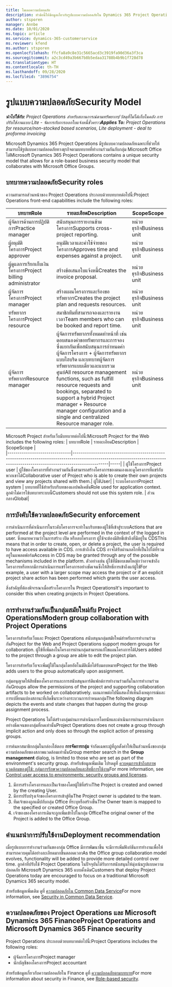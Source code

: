 ```yaml
---
title: โมเดลความปลอดภัย
description: หัวข้อนี้ให้ข้อมูลเกี่ยวกับรูปแบบความปลอดภัยใน Dynamics 365 Project Operations
author: stsporen
manager: Annbe
ms.date: 10/01/2020
ms.topic: article
ms.service: dynamics-365-customerservice
ms.reviewer: kfend
ms.author: stsporen
ms.openlocfilehash: ffcfa8a9c8e31c5665acd3c3919fa90d36a3f3ca
ms.sourcegitcommit: a2c3cd49a3b667b8b5edaa31788b4b9b1f728d78
ms.translationtype: HT
ms.contentlocale: th-TH
ms.lasthandoff: 09/28/2020
ms.locfileid: "3896754"
---
```

# <a name="security-model"></a><span data-ttu-id="2d52e-103">รูปแบบความปลอดภัย</span><span class="sxs-lookup"><span data-stu-id="2d52e-103">Security Model</span></span>

<span data-ttu-id="2d52e-104">_**นำไปใช้กับ:** Project Operations สำหรับสถานการณ์ตามทรัพยากร/วัสดุที่ไม่ได้เก็บในคลัง การปรับใช้งานแบบ Lite - จัดการกับการออกใบแจ้งหนี้ชั่วคราว_</span><span class="sxs-lookup"><span data-stu-id="2d52e-104">_**Applies To:** Project Operations for resource/non-stocked based scenarios, Lite deployment - deal to proforma invoicing_</span></span>

<span data-ttu-id="2d52e-105">Microsoft Dynamics 365 Project Operations มีรูปแบบความปลอดภัยเฉพาะที่ช่วยให้สามารถใช้รูปแบบความปลอดภัยทางธุรกิจตามบทบาทที่ทำงานร่วมกันกับกลุ่ม Microsoft Office ได้</span><span class="sxs-lookup"><span data-stu-id="2d52e-105">Microsoft Dynamics 365 Project Operations contains a unique security model that allows for a role-based business security model that collaborates with Microsoft Office Groups.</span></span> 


## <a name="security-roles"></a><span data-ttu-id="2d52e-106">บทบาทความปลอดภัย</span><span class="sxs-lookup"><span data-stu-id="2d52e-106">Security roles</span></span>
<span data-ttu-id="2d52e-107">ความสามารถส่วนหน้าของ Project Operations ประกอบด้วยบทบาทต่อไปนี้:</span><span class="sxs-lookup"><span data-stu-id="2d52e-107">Project Operations front-end capabilities include the following roles:</span></span>

| <span data-ttu-id="2d52e-108">บทบาท</span><span class="sxs-lookup"><span data-stu-id="2d52e-108">Role</span></span>                          | <span data-ttu-id="2d52e-109">รายละเอียด</span><span class="sxs-lookup"><span data-stu-id="2d52e-109">Description</span></span>                                                                                                                                                                 | <span data-ttu-id="2d52e-110">Scope</span><span class="sxs-lookup"><span data-stu-id="2d52e-110">Scope</span></span> |
|-------------------------------|-----------------------------------------------------------------------------------------------------------------------------------------------------------------------------|------|
| <span data-ttu-id="2d52e-111">ผู้จัดการด้านการปฏิบัติการ</span><span class="sxs-lookup"><span data-stu-id="2d52e-111">Practice manager</span></span>              | <span data-ttu-id="2d52e-112">สนับสนุนการรายงานข้ามโครงการ</span><span class="sxs-lookup"><span data-stu-id="2d52e-112">Supports cross-project reporting.</span></span>                                                                                                            | <span data-ttu-id="2d52e-113">หน่วยธุรกิจ</span><span class="sxs-lookup"><span data-stu-id="2d52e-113">Business unit</span></span>              |
| <span data-ttu-id="2d52e-114">ผู้อนุมัติโครงการ</span><span class="sxs-lookup"><span data-stu-id="2d52e-114">Project approver</span></span>              | <span data-ttu-id="2d52e-115">อนุมัติเวลาและค่าใช้จ่ายของโครงการ</span><span class="sxs-lookup"><span data-stu-id="2d52e-115">Approves time and expenses against a project.</span></span>                                                                                                                              | <span data-ttu-id="2d52e-116">หน่วยธุรกิจ</span><span class="sxs-lookup"><span data-stu-id="2d52e-116">Business unit</span></span> |
| <span data-ttu-id="2d52e-117">ผู้ดูแลการเรียกเก็บเงินโครงการ</span><span class="sxs-lookup"><span data-stu-id="2d52e-117">Project billing administrator</span></span> | <span data-ttu-id="2d52e-118">สร้างข้อเสนอใบแจ้งหนี้</span><span class="sxs-lookup"><span data-stu-id="2d52e-118">Creates the invoice proposal.</span></span>                                                                                                                                                 | <span data-ttu-id="2d52e-119">หน่วยธุรกิจ</span><span class="sxs-lookup"><span data-stu-id="2d52e-119">Business unit</span></span> |
| <span data-ttu-id="2d52e-120">ผู้จัดการโครงการ</span><span class="sxs-lookup"><span data-stu-id="2d52e-120">Project manager</span></span>               | <span data-ttu-id="2d52e-121">สร้างแผนโครงการและร้องขอทรัพยากร</span><span class="sxs-lookup"><span data-stu-id="2d52e-121">Creates the project plan and requests resources.</span></span>                                                                                                                              | <span data-ttu-id="2d52e-122">หน่วยธุรกิจ</span><span class="sxs-lookup"><span data-stu-id="2d52e-122">Business unit</span></span> |
| <span data-ttu-id="2d52e-123">ทรัพยากรโครงการ</span><span class="sxs-lookup"><span data-stu-id="2d52e-123">Project resource</span></span>              | <span data-ttu-id="2d52e-124">สมาชิกทีมที่สามารถจองและรายงานเวลา</span><span class="sxs-lookup"><span data-stu-id="2d52e-124">Team members who can be booked and report time.</span></span>                                                                                                          | <span data-ttu-id="2d52e-125">หน่วยธุรกิจ</span><span class="sxs-lookup"><span data-stu-id="2d52e-125">Business unit</span></span>|
| <span data-ttu-id="2d52e-126">ผู้จัดการทรัพยากร</span><span class="sxs-lookup"><span data-stu-id="2d52e-126">Resource manager</span></span>              | <span data-ttu-id="2d52e-127">ผู้จัดการทรัพยากรทั้งหมดทำหน้าที่ เช่น ตอบสนองคำขอทรัพยากรและการจอง ซึ่งแยกกันเพื่อสนับสนุนการกำหนดค่าผู้จัดการโครงการ + ผู้จัดการทรัพยากรแบบไฮบริด และบทบาทผู้จัดการทรัพยากรแบบเดี่ยวและแบบรวมศูนย์</span><span class="sxs-lookup"><span data-stu-id="2d52e-127">All resource management functions, such as fulfill resource requests and bookings, separated to support a hybrid Project manager + Resource manager configuration and a single and centralized Resource manager role.</span></span> | <span data-ttu-id="2d52e-128">หน่วยธุรกิจ</span><span class="sxs-lookup"><span data-stu-id="2d52e-128">Business unit</span></span> |


<span data-ttu-id="2d52e-129">Microsoft Project สำหรับเว็บมีบทบาทต่อไปนี้:</span><span class="sxs-lookup"><span data-stu-id="2d52e-129">Microsoft Project for the Web includes the following roles:</span></span>
| <span data-ttu-id="2d52e-130">บทบาท</span><span class="sxs-lookup"><span data-stu-id="2d52e-130">Role</span></span>                          | <span data-ttu-id="2d52e-131">รายละเอียด</span><span class="sxs-lookup"><span data-stu-id="2d52e-131">Description</span></span>                                                                                                          | <span data-ttu-id="2d52e-132">Scope</span><span class="sxs-lookup"><span data-stu-id="2d52e-132">Scope</span></span> |                                                       
|-------------------------------|-----------------------------------------------------------------------------------------------------------------------------------------------------------------------------|-----|
| <span data-ttu-id="2d52e-133">ผู้ใช้โครงการ</span><span class="sxs-lookup"><span data-stu-id="2d52e-133">Project user</span></span> | <span data-ttu-id="2d52e-134">ผู้ใช้ของโครงการที่ทำงานร่วมกันซึ่งสามารถสร้างโครงการของตนเองและดูโครงการที่แชร์กับพวกเขาได้</span><span class="sxs-lookup"><span data-stu-id="2d52e-134">Collaborative user of Project who is able to create their own projects and view any projects shared with them.</span></span>| <span data-ttu-id="2d52e-135">ผู้ใช้</span><span class="sxs-lookup"><span data-stu-id="2d52e-135">User</span></span>|
| <span data-ttu-id="2d52e-136">ระบบโครงการ</span><span class="sxs-lookup"><span data-stu-id="2d52e-136">Project system</span></span> | <span data-ttu-id="2d52e-137">บทบาทที่ใช้สำหรับบริบทของแอปพลิเคชัน</span><span class="sxs-lookup"><span data-stu-id="2d52e-137">Role used for application context.</span></span> <span data-ttu-id="2d52e-138">ลูกค้าไม่ควรใช้บทบาทระบบนี้</span><span class="sxs-lookup"><span data-stu-id="2d52e-138">Customers should not use this system role.</span></span> | <span data-ttu-id="2d52e-139">ส่วนกลาง</span><span class="sxs-lookup"><span data-stu-id="2d52e-139">Global</span></span>|

## <a name="security-enforcement"></a><span data-ttu-id="2d52e-140">การบังคับใช้ความปลอดภัย</span><span class="sxs-lookup"><span data-stu-id="2d52e-140">Security enforcement</span></span>
<span data-ttu-id="2d52e-141">การดำเนินการที่ดำเนินการในระดับโครงการจะทำในบริบทของผู้ใช้ที่เข้าสู่ระบบ</span><span class="sxs-lookup"><span data-stu-id="2d52e-141">Actions that are performed at the project level are performed in the context of the logged in user.</span></span> <span data-ttu-id="2d52e-142">ซึ่งหมายความว่าในการสร้าง เปิด หรือลบโครงการ ผู้ใช้จะต้องมีสิทธิ์เข้าถึงที่มีอยู่ใน CDS</span><span class="sxs-lookup"><span data-stu-id="2d52e-142">This means that in order to create, open, or delete a project, the user is required to have access available in CDS.</span></span> <span data-ttu-id="2d52e-143">การเข้าถึงใน CDS อาจได้รับผ่านกลไกที่เป็นไปได้ที่รวมอยู่ในแพลตฟอร์ม</span><span class="sxs-lookup"><span data-stu-id="2d52e-143">Access in CDS may be granted through any of the possible mechanisms included in the platform.</span></span> <span data-ttu-id="2d52e-144">ตัวอย่างเช่น ผู้ใช้ที่มีขอบเขตใหญ่กว่าอาจเข้าถึงโครงการหรือหากมีการดำเนินการแชร์โครงการอย่างชัดเจนซึ่งให้สิทธิ์การเข้าถึงแก่ผู้ใช้</span><span class="sxs-lookup"><span data-stu-id="2d52e-144">For example, a user with a larger scope may access the project or if an explicit project share action has been performed which grants the user access.</span></span>

<span data-ttu-id="2d52e-145">สิ่งสำคัญที่ต้องพิจารณาเมื่อสร้างโครงการใน Project Operations</span><span class="sxs-lookup"><span data-stu-id="2d52e-145">It's important to consider this when creating projects in Project Operations.</span></span>

## <a name="modern-group-collaboration-with-project-operations"></a><span data-ttu-id="2d52e-146">การทำงานร่วมกันเป็นกลุ่มสมัยใหม่กับ Project Operations</span><span class="sxs-lookup"><span data-stu-id="2d52e-146">Modern group collaboration with Project Operations</span></span>
<span data-ttu-id="2d52e-147">โครงการสำหรับเว็บและ Project Operations สนับสนุนกลุ่มสมัยใหม่สำหรับการทำงานร่วมกัน</span><span class="sxs-lookup"><span data-stu-id="2d52e-147">Project for the Web and Project Operations support modern groups for collaboration.</span></span> <span data-ttu-id="2d52e-148">ผู้ใช้ที่เพิ่มลงในโครงการผ่านกลุ่มสามารถแก้ไขแผนโครงการได้</span><span class="sxs-lookup"><span data-stu-id="2d52e-148">Users added to the project through a group are able to edit the project plan.</span></span>

<span data-ttu-id="2d52e-149">โครงการสำหรับเว็บจะเพิ่มผู้ใช้ในกลุ่มโดยอัตโนมัติเมื่อได้รับมอบหมาย</span><span class="sxs-lookup"><span data-stu-id="2d52e-149">Project for the Web adds users to the group automatically upon assignment.</span></span>

<span data-ttu-id="2d52e-150">กลุ่มอนุญาตให้สิทธิ์ของโครงการและการสนับสนุนอาร์ติแฟกต์การทำงานร่วมกันในการทำงานร่วมกัน</span><span class="sxs-lookup"><span data-stu-id="2d52e-150">Groups allow the permissions of the project and supporting collaboration artifacts to be worked on collaboratively.</span></span> <span data-ttu-id="2d52e-151">แผนภาพต่อไปนี้แสดงให้เห็นถึงเหตุการณ์และการเปลี่ยนแปลงสถานะที่เกิดขึ้นระหว่างกระบวนการกำหนดกลุ่ม</span><span class="sxs-lookup"><span data-stu-id="2d52e-151">The following diagram depicts the events and state changes that happen during the group assignment process.</span></span>

<span data-ttu-id="2d52e-152">Project Operations ไม่ได้สร้างกลุ่มผ่านการดำเนินการโดยนัยและดำเนินการผ่านการดำเนินการอย่างชัดเจนของกลุ่มที่กดเท่านั้น</span><span class="sxs-lookup"><span data-stu-id="2d52e-152">Project Operations does not create a group through implicit action and only does so through the explicit action of pressing groups.</span></span>

<span data-ttu-id="2d52e-153">การค้นหาสมาชิกกลุ่มในกล่องโต้ตอบ **การจัดการกลุ่ม** จำกัดเฉพาะผู้ที่ถูกตั้งค่าให้เป็นส่วนหนึ่งของกลุ่มความปลอดภัยของสภาพแวดล้อมเท่านั้น</span><span class="sxs-lookup"><span data-stu-id="2d52e-153">Group member search in the **Group management** dialog, is limited to those who are set as part of the environment's security group.</span></span> <span data-ttu-id="2d52e-154">สำหรับข้อมูลเพิ่มเติม โปรดดูที่ [ควบคุมการเข้าถึงสภาพแวดล้อมของผู้ใช้: กลุ่มการรักษาความปลอดภัยและสิทธิ์การใช้งาน](https://docs.microsoft.com/power-platform/admin/control-user-access)</span><span class="sxs-lookup"><span data-stu-id="2d52e-154">For more information, see [Control user access to environments: security groups and licenses](https://docs.microsoft.com/power-platform/admin/control-user-access).</span></span>

1. <span data-ttu-id="2d52e-155">มีการสร้างโครงการและเป็นเจ้าของโดยผู้ใช้ที่สร้าง</span><span class="sxs-lookup"><span data-stu-id="2d52e-155">The Project is created and owned by the creating User.</span></span>
2. <span data-ttu-id="2d52e-156">มีการปรับปรุงเจ้าของโครงการเข้าสู่ทีม</span><span class="sxs-lookup"><span data-stu-id="2d52e-156">The Project owner is updated to the team.</span></span>
3. <span data-ttu-id="2d52e-157">ทีมเจ้าของถูกแม็ปกับกลุ่ม Office ที่ระบุหรือสร้างขึ้น</span><span class="sxs-lookup"><span data-stu-id="2d52e-157">The Owner team is mapped to the specified or created Office Group.</span></span>
4. <span data-ttu-id="2d52e-158">เจ้าของของโครงการเดิมจะถูกเพิ่มเข้าไปในกลุ่ม Office</span><span class="sxs-lookup"><span data-stu-id="2d52e-158">The original owner of the Project is added to the Office Group.</span></span>

## <a name="deployment-recommendation"></a><span data-ttu-id="2d52e-159">คำแนะนำการปรับใช้งาน</span><span class="sxs-lookup"><span data-stu-id="2d52e-159">Deployment recommendation</span></span>
<span data-ttu-id="2d52e-160">เมื่อรูปแบบการทำงานร่วมกันของกลุ่ม Office มีการพัฒนาขึ้น จะมีการเพิ่มฟังก์ชันการทำงานเพื่อให้สามารถควบคุมได้อย่างละเอียดมากขึ้นตลอดเวลา</span><span class="sxs-lookup"><span data-stu-id="2d52e-160">As the Office group collaboration model evolves, functionality will be added to provide more detailed control over time.</span></span> <span data-ttu-id="2d52e-161">ลูกค้าที่ปรับใช้ Project Operations ในปัจจุบันได้รับการสนับสนุนให้มุ่งเน้นรูปแบบความปลอดภัย Microsoft Dynamics 365 แบบดั้งเดิม</span><span class="sxs-lookup"><span data-stu-id="2d52e-161">Customers that deploy Project Operations today are encouraged to focus on a traditional Microsoft Dynamics 365 security model.</span></span>

<span data-ttu-id="2d52e-162">สำหรับข้อมูลเพิ่มเติม ดูที่ [ความปลอดภัยใน Common Data Service](https://docs.microsoft.com/power-platform/admin/wp-security)</span><span class="sxs-lookup"><span data-stu-id="2d52e-162">For more information, see [Security in Common Data Service](https://docs.microsoft.com/power-platform/admin/wp-security).</span></span>

## <a name="project-operations-and-microsoft-dynamics-365-finance-security"></a><span data-ttu-id="2d52e-163">ความปลอดภัยของ Project Operations และ Microsoft Dynamics 365 Finance</span><span class="sxs-lookup"><span data-stu-id="2d52e-163">Project Operations and Microsoft Dynamics 365 Finance security</span></span>
<span data-ttu-id="2d52e-164">Project Operations ประกอบด้วยบทบาทต่อไปนี้:</span><span class="sxs-lookup"><span data-stu-id="2d52e-164">Project Operations includes the following roles:</span></span>

- <span data-ttu-id="2d52e-165">ผู้จัดการโครงการ</span><span class="sxs-lookup"><span data-stu-id="2d52e-165">Project manager</span></span>
- <span data-ttu-id="2d52e-166">นักบัญชีของโครงการ</span><span class="sxs-lookup"><span data-stu-id="2d52e-166">Project accountant</span></span>

<span data-ttu-id="2d52e-167">สำหรับข้อมูลเกี่ยวกับความปลอดภัยใน Finance ดูที่ [ความปลอดภัยตามบทบาท](https://docs.microsoft.com/dynamics365/fin-ops-core/dev-itpro/sysadmin/role-based-security)</span><span class="sxs-lookup"><span data-stu-id="2d52e-167">For more information about security in Finance, see [Role-based security](https://docs.microsoft.com/dynamics365/fin-ops-core/dev-itpro/sysadmin/role-based-security).</span></span>



